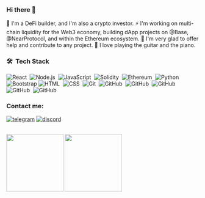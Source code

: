 ### Hi there 👋

🔭 I'm a DeFi builder, and I'm also a crypto investor.
⚡  I'm working on multi-chain liquidity for the Web3 economy, building dApp projects on @Base, @NearProtocol, and within the Ethereum ecosystem.
🤔 I'm very glad to offer help and contribute to any project.
💬 I love playing the guitar and the piano.

### 🛠 &nbsp;Tech Stack
![React](https://img.shields.io/badge/-React-05122A?style=flat&logo=react)&nbsp;
![Node.js](https://img.shields.io/badge/-Node.js-05122A?style=flat&logo=node.js)&nbsp;
![JavaScript](https://img.shields.io/badge/-JavaScript-05122A?style=flat&logo=javascript)&nbsp;
![Solidity](https://img.shields.io/badge/-Solidity-05122A?style=flat&logo=solidity)&nbsp;
![Ethereum](https://img.shields.io/badge/-Ethereum-05122A?style=flat&logo=ethereum)&nbsp;
![Python](https://img.shields.io/badge/-Python-05122A?style=flat&logo=python)&nbsp;
![Bootstrap](https://img.shields.io/badge/-Bootstrap-05122A?style=flat&logo=bootstrap&logoColor=563D7C)
![HTML](https://img.shields.io/badge/-HTML-05122A?style=flat&logo=HTML5)&nbsp;
![CSS](https://img.shields.io/badge/-CSS-05122A?style=flat&logo=CSS3&logoColor=1572B6)&nbsp;
![Git](https://img.shields.io/badge/-Git-05122A?style=flat&logo=git)&nbsp;
![GitHub](https://img.shields.io/badge/-GitHub-05122A?style=flat&logo=github)&nbsp;
![GitHub](https://img.shields.io/badge/-Swift-05122A?style=flat&logo=swift)&nbsp;
![GitHub](https://img.shields.io/badge/-Nextjs-05122A?style=flat&logo=nextjs)&nbsp;
![GitHub](https://img.shields.io/badge/-Nestjs-05122A?style=flat&logo=nestjs)&nbsp;
![GitHub](https://img.shields.io/badge/-postgresql-05122A?style=flat&logo=postgresql)&nbsp;
<br />

### Contact me: 

[![telegram](https://user-images.githubusercontent.com/23559697/168880880-31e2979b-c077-4dbb-9c89-40e39e657080.png)](https://t.me/mitsori)
[![discord](https://user-images.githubusercontent.com/23559697/168879714-bf64acf3-48c9-4c8c-8507-fbbb7bf07481.png)](https://discordapp.com/users/546871072339918861)

<br />
<div wudth="100%">
<img align="left" height="150px" src="https://github-readme-stats.vercel.app/api?username=dlpigpen&show_icons=true&theme=merko&count_private=true" />
<img align="left" height="150px" src="https://github-readme-stats.vercel.app/api/top-langs/?username=dlpigpen&layout=compact&theme=monokai&count_private=true">
</div>
<br />
